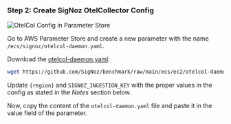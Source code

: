 ### Step 2: Create SigNoz OtelCollector Config

![OtelCol Config in Parameter Store](/img/docs/ecs-docs/ecs-otelcol-config-ssm.png)

Go to AWS Parameter Store and create a new parameter with the name `/ecs/signoz/otelcol-daemon.yaml`.

Download the [otelcol-daemon.yaml](https://github.com/SigNoz/benchmark/blob/main/ecs/ec2/otelcol-daemon.yaml):

```bash
wget https://github.com/SigNoz/benchmark/raw/main/ecs/ec2/otelcol-daemon.yaml
```

Update `{region}` and `SIGNOZ_INGESTION_KEY` with the proper values in the config
as stated in the *Notes* section below.

Now, copy the content of the `otelcol-daemon.yaml` file and paste it in the
value field of the parameter.